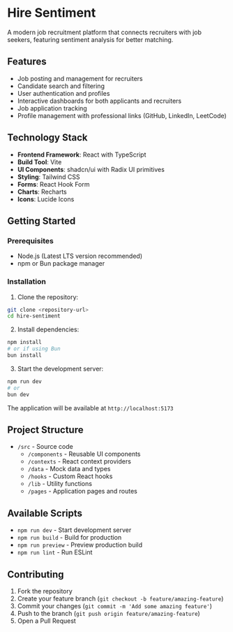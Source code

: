 # Hire Sentiment

A modern job recruitment platform that connects recruiters with job seekers, featuring sentiment analysis for better matching.

## Features

- Job posting and management for recruiters
- Candidate search and filtering
- User authentication and profiles
- Interactive dashboards for both applicants and recruiters
- Job application tracking
- Profile management with professional links (GitHub, LinkedIn, LeetCode)

## Technology Stack

- **Frontend Framework**: React with TypeScript
- **Build Tool**: Vite
- **UI Components**: shadcn/ui with Radix UI primitives
- **Styling**: Tailwind CSS
- **Forms**: React Hook Form
- **Charts**: Recharts
- **Icons**: Lucide Icons

## Getting Started

### Prerequisites

- Node.js (Latest LTS version recommended)
- npm or Bun package manager

### Installation

1. Clone the repository:
```bash
git clone <repository-url>
cd hire-sentiment
```

2. Install dependencies:
```bash
npm install
# or if using Bun
bun install
```

3. Start the development server:
```bash
npm run dev
# or
bun dev
```

The application will be available at `http://localhost:5173`

## Project Structure

- `/src` - Source code
  - `/components` - Reusable UI components
  - `/contexts` - React context providers
  - `/data` - Mock data and types
  - `/hooks` - Custom React hooks
  - `/lib` - Utility functions
  - `/pages` - Application pages and routes

## Available Scripts

- `npm run dev` - Start development server
- `npm run build` - Build for production
- `npm run preview` - Preview production build
- `npm run lint` - Run ESLint

## Contributing

1. Fork the repository
2. Create your feature branch (`git checkout -b feature/amazing-feature`)
3. Commit your changes (`git commit -m 'Add some amazing feature'`)
4. Push to the branch (`git push origin feature/amazing-feature`)
5. Open a Pull Request